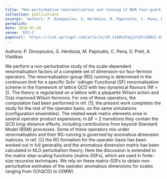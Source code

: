 ```yaml
---
title: "Non-perturbative renormalisation and running of BSM four-quark operators in  Nf=2 QCD"
collection: publications
excerpt: 'Authors: P. Dimopoulos, G. Herdoiza, M. Papinutto, C. Pena, D. Preti, A. Vladikas'
permalink: 
date: 2018-01-29
venue: 'EPJ-C'
paperurl: 'https://link.springer.com/article/10.1140%2Fepjc%2Fs10052-018-6002-y'
---
```

Authors: P. Dimopoulos, G. Herdoiza, M. Papinutto, C. Pena, D. Preti, A. Vladikas

We perform a non-perturbative study of the scale-dependent renormalisation factors of
a complete set of dimension-six four-fermion operators. The renormalisation-group (RG) running is determined in the continuum limit for a specific Schr¨odinger Functional (SF) renormalisation scheme in the framework of lattice QCD with two dynamical flavours (Nf = 2). The theory is regularised on a lattice with a plaquette Wilson action and O(a)-improved Wilson fermions. For one of these operators, the computation had been performed in ref. [1]; the present work completes the study for the rest of the operator basis, on the same simulations (configuration ensembles). The related weak matrix elements arise in several operator product expansions; in
∆F = 2 transitions they contain the QCD long-distance effects, including contributions from beyond-Standard Model (BSM) processes. Some of these operators mix under renormalisation and their RG-running is governed by anomalous dimension matrices. In ref. [2] the RG formalism for the operator basis has been worked out in full generality and the anomalous dimension matrix has been calculated in NLO perturbation theory. Here the discussion is extended to the matrix step-scaling functions (matrix-SSFs), which are used in finite-size recursive techniques. We rely on these matrix-SSFs to obtain non-perturbative estimates of the operator anomalous dimensions for scales ranging from O(ΛQCD) to O(MW).
